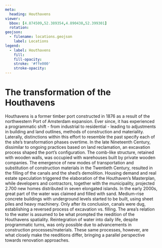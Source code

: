 ```yaml
---
meta:
  heading: Houthavens
viewer:
  bbox: [4.874509,52.389354,4.890438,52.399301]
  rotation: 
geojson:
  - filename: locations.geojson
    label: Locations
legend:
  - label: Houthavens
    fill:
    fill-opacity:
    stroke: '#ffe000'
    stroke-opacity:
---
```

# The transformation of the Houthavens 
Houthavens is a former timber port constructed in 1876 as a result of the northwestern Port of Amsterdam expansion. Ever since, it has experienced a programmatic shift - from industrial to residential - leading to adjustments in building and land outlines, methods of construction and materiality. Laterally, distinctions within this effort to resemble the past specify each of the site’s transformation phases overtime.
In the late Nineteenth Century, dissimilar to ongoing practices based on land reclamation, an excavation process shaped the port’s configuration. The comb-like structure, retained with wooden walls, was occupied with warehouses built by private wooden companies. The emergence of new modes of transportation and substitution of construction materials in the Twentieth Century, resulted in the filling of the canals and the shed’s demolition. Housing demand and real estate speculation triggered the elaboration of the Houthaven’s Masterplan, while developers and contractors, together with the municipality, projected 2.700 new homes distributed in seven elongated islands. In the early 2000s, great part of the water was claimed and filled with sand. Medium-rise concrete buildings with underground levels started to be built, using sheet piles and heavy machinery. Only after its conclusion, canals were dug, establishing a reversed process of excavation vs. filling. 
The area’s relation to the water is assumed to be what prompted the reedition of the Houthavens spatiality. Reintegration of water into daily life, despite programmatic turns, was only possible due to advancements in construction processes/materials. These same processes, however, are what closely make the reeditions differ, bringing a parallel perspective towards renovation approaches.
